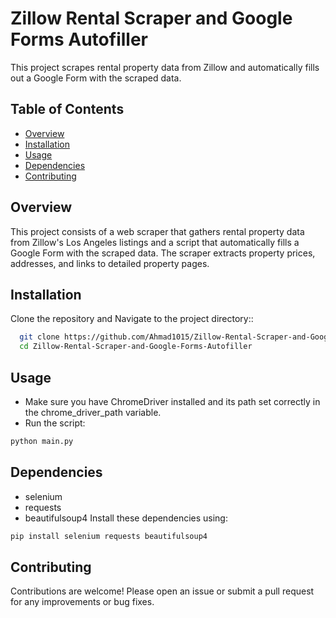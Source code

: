 # Zillow Rental Scraper and Google Forms Autofiller

This project scrapes rental property data from Zillow and automatically fills out a Google Form with the scraped data.

## Table of Contents

- [Overview](#overview)
- [Installation](#installation)
- [Usage](#usage)
- [Dependencies](#dependencies)
- [Contributing](#contributing)

## Overview

This project consists of a web scraper that gathers rental property data from Zillow's Los Angeles listings and a script that automatically fills a Google Form with the scraped data. The scraper extracts property prices, addresses, and links to detailed property pages.

## Installation

Clone the repository and Navigate to the project directory::
 ```bash
   git clone https://github.com/Ahmad1015/Zillow-Rental-Scraper-and-Google-Forms-Autofiller.git
   cd Zillow-Rental-Scraper-and-Google-Forms-Autofiller
```
## Usage
- Make sure you have ChromeDriver installed and its path set correctly in the chrome_driver_path variable.
- Run the script:
```python
python main.py
```
## Dependencies
- selenium
- requests
- beautifulsoup4
Install these dependencies using:
```bash
pip install selenium requests beautifulsoup4
```
## Contributing
Contributions are welcome! Please open an issue or submit a pull request for any improvements or bug fixes.
